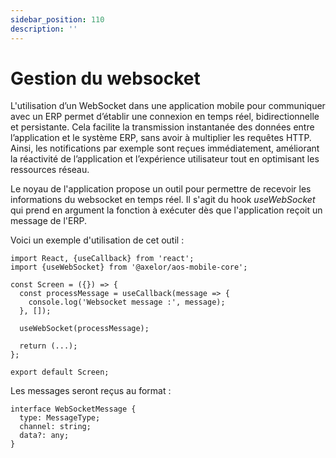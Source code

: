 ```yaml
---
sidebar_position: 110
description: ''
---
```


# Gestion du websocket

L'utilisation d’un WebSocket dans une application mobile pour communiquer avec un ERP permet d’établir une connexion en temps réel, bidirectionnelle et persistante. Cela facilite la transmission instantanée des données entre l’application et le système ERP, sans avoir à multiplier les requêtes HTTP. Ainsi, les notifications par exemple sont reçues immédiatement, améliorant la réactivité de l’application et l’expérience utilisateur tout en optimisant les ressources réseau.

Le noyau de l'application propose un outil pour permettre de recevoir les informations du websocket en temps réel. Il s'agit du hook _useWebSocket_ qui prend en argument la fonction à exécuter dès que l'application reçoit un message de l'ERP.

Voici un exemple d'utilisation de cet outil :

```tsx
import React, {useCallback} from 'react';
import {useWebSocket} from '@axelor/aos-mobile-core';

const Screen = ({}) => {
  const processMessage = useCallback(message => {
    console.log('Websocket message :', message);
  }, []);

  useWebSocket(processMessage);

  return (...);
};

export default Screen;
```

Les messages seront reçus au format :

```tsx
interface WebSocketMessage {
  type: MessageType;
  channel: string;
  data?: any;
}
```
